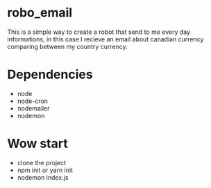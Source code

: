 # robo_email

This is a simple way to create a robot that send to me every day informations, in this case I recieve an email about canadian currency comparing between my country currency.

# Dependencies

- node
- node-cron
- nodemailer
- nodemon

# Wow start

- clone the project
- npm init or yarn init
- nodemon index.js
